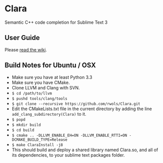 # Clara
Semantic C++ code completion for Sublime Text 3

## User Guide
Please [read the wiki](https://github.com/rwols/Clara/wiki).

## Build Notes for Ubuntu / OSX
* Make sure you have at least Python 3.3
* Make sure you have CMake.
* Clone LLVM and Clang with SVN.
* `$ cd /path/to/llvm`
* `$ pushd tools/clang/tools`
* `$ git clone --recursive https://github.com/rwols/Clara.git`
* Edit the CMakeLists.txt file in the current directory by adding the line 
  `add_clang_subdirectory(Clara)` to it.
* `$ popd`
* `$ mkdir build`
* `$ cd build`
* `$ cmake .. -DLLVM_ENABLE_EH=ON -DLLVM_ENABLE_RTTI=ON -DCMAKE_BUILD_TYPE=Release`
* `$ make ClaraInstall -j8` 
* This should build and deploy a shared library named Clara.so, and all of its
  dependencies, to your sublime text packages folder.
